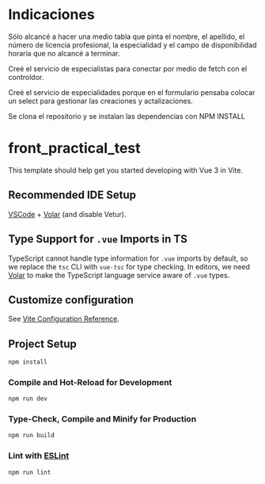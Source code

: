 # Indicaciones

Sólo alcancé a hacer una medio tabla que pinta el nombre, el apellido, el número de licencia profesional, la especialidad y el campo de disponibilidad horaria que no alcancé a terminar.

Creé el servicio de especialistas para conectar por medio de fetch con el controldor.

Creé el servicio de especialidades porque en el formulario pensaba colocar un select para gestionar las creaciones y actalizaciones.

Se clona el repositorio y se instalan las dependencias con NPM INSTALL

# front_practical_test

This template should help get you started developing with Vue 3 in Vite.

## Recommended IDE Setup

[VSCode](https://code.visualstudio.com/) + [Volar](https://marketplace.visualstudio.com/items?itemName=Vue.volar) (and disable Vetur).

## Type Support for `.vue` Imports in TS

TypeScript cannot handle type information for `.vue` imports by default, so we replace the `tsc` CLI with `vue-tsc` for type checking. In editors, we need [Volar](https://marketplace.visualstudio.com/items?itemName=Vue.volar) to make the TypeScript language service aware of `.vue` types.

## Customize configuration

See [Vite Configuration Reference](https://vite.dev/config/).

## Project Setup

```sh
npm install
```

### Compile and Hot-Reload for Development

```sh
npm run dev
```

### Type-Check, Compile and Minify for Production

```sh
npm run build
```

### Lint with [ESLint](https://eslint.org/)

```sh
npm run lint
```
